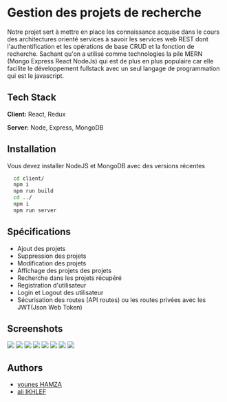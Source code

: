 
# Gestion des projets de recherche

Notre projet sert à mettre en place les connaissance acquise dans le cours des architectures orienté services 
à savoir les services web REST dont l'authentification et les opérations de base CRUD et la fonction de recherche.
Sachant qu'on a utilisé comme technologies la pile MERN (Mongo Express React NodeJs) qui est de plus en plus populaire car elle facilite le développement fullstack avec un seul langage de programmation qui est le javascript.

## Tech Stack

**Client:** React, Redux

**Server:** Node, Express, MongoDB


## Installation

Vous devez installer NodeJS et MongoDB avec des versions récentes

```bash
  cd client/
  npm i 
  npm run build
  cd ../
  npm i 
  npm run server
```
    
## Spécifications

- Ajout des projets
- Suppression des projets
- Modification des projets
- Affichage des projets des projets
- Recherche dans les projets récupéré
- Registration d'utilisateur
- Login et Logout des utilisateur 
- Sécurisation des routes (API routes) ou les routes privées avec les JWT(Json Web Token)

## Screenshots

![](https://github.com/younes-h/Gestion_Projets_Recherche/blob/main/assets/Screenshot%20from%202022-01-06%2000-45-12.png)
![](https://github.com/younes-h/Gestion_Projets_Recherche/blob/main/assets/Screenshot%20from%202022-01-06%2000-45-05.png)
![](https://github.com/younes-h/Gestion_Projets_Recherche/blob/main/assets/Screenshot%20from%202022-01-06%2000-44-55.png)
![](https://github.com/younes-h/Gestion_Projets_Recherche/blob/main/assets/Screenshot%20from%202022-01-06%2000-45-30.png)
![](https://github.com/younes-h/Gestion_Projets_Recherche/blob/main/assets/Screenshot%20from%202022-01-06%2000-46-10.png)
![](https://github.com/younes-h/Gestion_Projets_Recherche/blob/main/assets/Screenshot%20from%202022-01-06%2000-46-37.png)
![](https://github.com/younes-h/Gestion_Projets_Recherche/blob/main/assets/Screenshot%20from%202022-01-06%2000-47-10.png)
![](https://github.com/younes-h/Gestion_Projets_Recherche/blob/main/assets/Screenshot%20from%202022-01-06%2001-02-09.png)


## Authors

- [younes HAMZA](https://github.com/younes-h)
- [ali IKHLEF](https://github.com/151ali)

